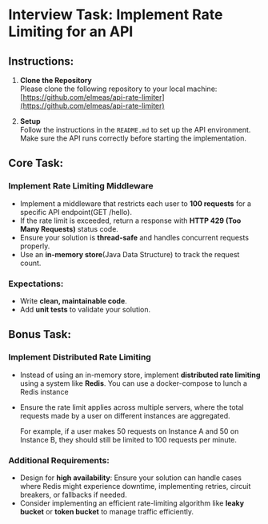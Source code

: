 # Interview Task: Implement Rate Limiting for an API

## Instructions:

1. **Clone the Repository**  
   Please clone the following repository to your local machine:  
   [https://github.com/elmeas/api-rate-limiter](https://github.com/elmeas/api-rate-limiter)
   
2. **Setup**  
   Follow the instructions in the `README.md` to set up the API environment. Make sure the API runs correctly before starting the implementation.

## Core Task:

### Implement Rate Limiting Middleware
- Implement a middleware that restricts each user to **100 requests** for a specific API endpoint(GET /hello).
- If the rate limit is exceeded, return a response with **HTTP 429 (Too Many Requests)** status code.
- Ensure your solution is **thread-safe** and handles concurrent requests properly.
- Use an **in-memory store**(Java Data Structure) to track the request count.

### Expectations:
- Write **clean, maintainable code**.
- Add **unit tests** to validate your solution.

## Bonus Task:

### Implement Distributed Rate Limiting
- Instead of using an in-memory store, implement **distributed rate limiting** using a system like **Redis**. You can use a docker-compose to lunch a Redis instance
- Ensure the rate limit applies across multiple servers, where the total requests made by a user on different instances are aggregated.
  
  For example, if a user makes 50 requests on Instance A and 50 on Instance B, they should still be limited to 100 requests per minute.

### Additional Requirements:
- Design for **high availability**: Ensure your solution can handle cases where Redis might experience downtime, implementing retries, circuit breakers, or fallbacks if needed.
- Consider implementing an efficient rate-limiting algorithm like **leaky bucket** or **token bucket** to manage traffic efficiently.
